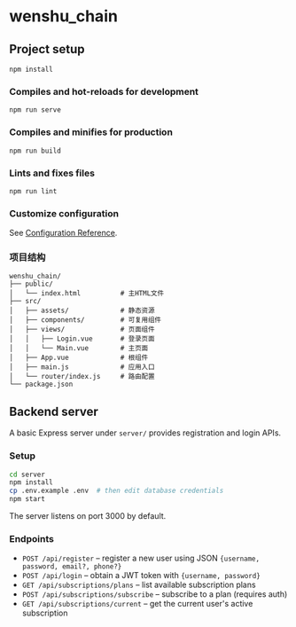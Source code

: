 # wenshu_chain

## Project setup
```
npm install
```

### Compiles and hot-reloads for development
```
npm run serve
```

### Compiles and minifies for production
```
npm run build
```

### Lints and fixes files
```
npm run lint
```

### Customize configuration
See [Configuration Reference](https://cli.vuejs.org/config/).

### 项目结构
```
wenshu_chain/
├── public/
│   └── index.html          # 主HTML文件
├── src/
│   ├── assets/             # 静态资源
│   ├── components/         # 可复用组件
│   ├── views/              # 页面组件
│   │   ├── Login.vue       # 登录页面
│   │   └── Main.vue        # 主页面
│   ├── App.vue             # 根组件
│   ├── main.js             # 应用入口
│   └── router/index.js     # 路由配置
└── package.json
```

## Backend server

A basic Express server under `server/` provides registration and login APIs.

### Setup
```bash
cd server
npm install
cp .env.example .env  # then edit database credentials
npm start
```
The server listens on port 3000 by default.

### Endpoints
- `POST /api/register` – register a new user using JSON `{username, password, email?, phone?}`
- `POST /api/login` – obtain a JWT token with `{username, password}`
- `GET /api/subscriptions/plans` – list available subscription plans
- `POST /api/subscriptions/subscribe` – subscribe to a plan (requires auth)
- `GET /api/subscriptions/current` – get the current user's active subscription
